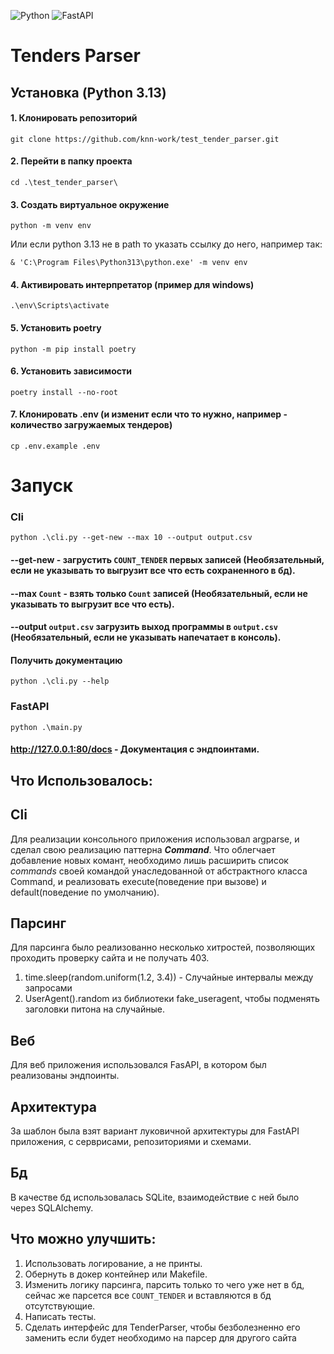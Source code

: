 ![Python](https://img.shields.io/badge/python-white?style=for-the-badge&logo=python&labelColor=white&color=blue)   ![FastAPI](https://img.shields.io/badge/FastAPI-white?style=for-the-badge&logo=fastapi&labelColor=white&color=009688)
# Tenders Parser
## Установка (Python 3.13)

#### 1. Клонировать репозиторий
``
git clone https://github.com/knn-work/test_tender_parser.git
``
#### 2. Перейти в папку проекта
``
cd .\test_tender_parser\
``

#### 3. Создать виртуальное окружение
``
python -m venv env
``

Или если python 3.13 не в path то указать ссылку до него, например так:

``
 & 'C:\Program Files\Python313\python.exe' -m venv env
``
#### 4. Активировать интерпретатор (пример для windows)
``
.\env\Scripts\activate
``
#### 5. Установить poetry
``
python -m pip install poetry
``
#### 6. Установить зависимости
``
poetry install --no-root
``
#### 7. Клонировать .env (и изменит если что то нужно, например - количество загружаемых тендеров)
``
cp .env.example .env
``
# Запуск

### Cli
``
python .\cli.py --get-new --max 10 --output output.csv
``
#### --get-new - загрустить `COUNT_TENDER` первых записей (Необязательный, если не указывать то выгрузит все что есть сохраненного в бд).
#### --max `Count` - взять только `Count` записей (Необязательный, если не указывать то выгрузит все что есть).
#### --output `output.csv` загрузить выход программы в `output.csv` (Необязательный, если не указывать напечатает в консоль).

#### Получить документацию
``
python .\cli.py --help
``
### FastAPI
``
python .\main.py
``

#### http://127.0.0.1:80/docs - Документация с эндпоинтами.


## Что Использовалось:
## Cli
Для реализации консольного приложения использовал argparse, и сделал свою реализацию паттерна **_Command_**.
Что облегчает добавление новых комант, необходимо лишь расширить список _commands_ своей командой унаследованной от абстрактного класса Command, и реализовать execute(поведение при вызове) и default(поведение по умолчанию).

## Парсинг
Для парсинга было реализованно несколько хитростей, позволяющих проходить проверку сайта и не получать 403.
1. time.sleep(random.uniform(1.2, 3.4)) - Случайные интервалы между запросами
2.  UserAgent().random из библиотеки fake_useragent, чтобы подменять заголовки питона на случайные.

## Веб
Для веб приложения использовался FasAPI, в котором был реализованы эндпоинты.

## Архитектура
За шаблон была взят вариант луковичной архитектуры для FastAPI приложения, с серврисами, репозиториями и схемами.

## Бд
В качестве бд использовалась SQLite, взаимодействие с ней было через SQLAlchemy.

## Что можно улучшить:
1. Использовать логирование, а не принты.
2. Обернуть в докер контейнер или Makefile.
3. Изменить логику парсинга, парсить только то чего уже нет в бд, сейчас же парсется все `COUNT_TENDER` и вставляются в бд отсутствующие.
4. Написать тесты.
5. Сделать интерфейс для TenderParser,  чтобы безболезненно его заменить если будет необходимо на парсер для другого сайта
